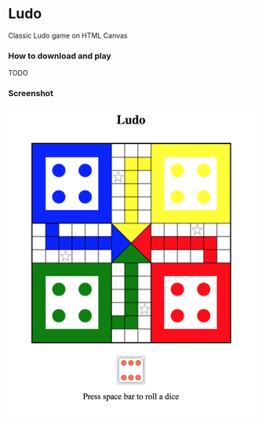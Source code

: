 # Ludo
Classic Ludo game on HTML Canvas

### How to download and play
TODO

### Screenshot

![Lodo](images/screenshot.png)
